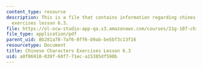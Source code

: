 ```yaml
---
content_type: resource
description: This is a file that contains information regarding chines characters
  exercises lesson 6.3.
file: https://ol-ocw-studio-app-qa.s3.amazonaws.com/courses/21g-107-chinese-i-streamlined-fall-2014/a0f86910039f60f771eca15385df590b_MIT21G_107F14_L6_st3_6.3.pdf
file_type: application/pdf
parent_uid: 8b281a78-7af6-0ff6-b9ab-be5bf3c13f16
resourcetype: Document
title: Chinese Characters Exercises Lesson 6.3
uid: a0f86910-039f-60f7-71ec-a15385df590b
---
```

